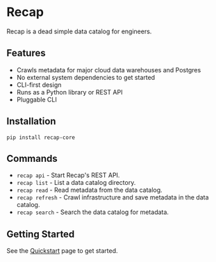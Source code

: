# Recap

Recap is a dead simple data catalog for engineers.

## Features

* Crawls metadata for major cloud data warehouses and Postgres
* No external system dependencies to get started
* CLI-first design
* Runs as a Python library or REST API
* Pluggable CLI

## Installation

    pip install recap-core

## Commands

* `recap api` - Start Recap's REST API.
* `recap list` - List a data catalog directory.
* `recap read` - Read metadata from the data catalog.
* `recap refresh` - Crawl infrastructure and save metadata in the data catalog.
* `recap search` - Search the data catalog for metadata.

## Getting Started

See the [Quickstart](quickstart.md) page to get started.